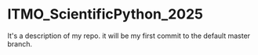 # ITMO_ScientificPython_2025

It's a description of my repo. it will be my first commit to the
default master branch.
